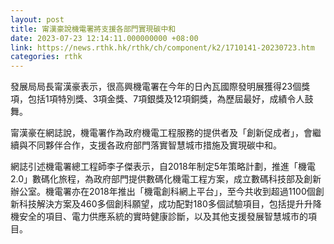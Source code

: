 ```yaml
---
layout: post
title: 甯漢豪說機電署將支援各部門實現碳中和
date: 2023-07-23 12:14:11.000000000 +08:00
link: https://news.rthk.hk/rthk/ch/component/k2/1710141-20230723.htm
categories: rthk
---
```


發展局局長甯漢豪表示，很高興機電署在今年的日內瓦國際發明展獲得23個獎項，包括1項特別獎、3項金獎、7項銀獎及12項銅獎，為歷屆最好，成績令人鼓舞。

甯漢豪在網誌說，機電署作為政府機電工程服務的提供者及「創新促成者」，會繼續與不同夥伴合作，支援各政府部門落實智慧城市措施及實現碳中和。

網誌引述機電署總工程師李子傑表示，自2018年制定5年策略計劃，推進「機電2.0」數碼化旅程，為政府部門提供數碼化機電工程方案，成立數碼科技部及創新辦公室。機電署亦在2018年推出「機電創科網上平台」，至今共收到超過1100個創新科技解決方案及460多個創科願望，成功配對180多個試驗項目，包括提升升降機安全的項目、電力供應系統的實時健康診斷，以及其他支援發展智慧城市的項目。
